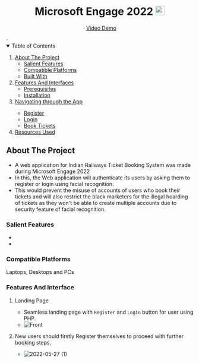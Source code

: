 <h1 align="center">Microsoft Engage 2022
  <img src="https://upload.wikimedia.org/wikipedia/commons/thumb/4/44/Microsoft_logo.svg/480px-Microsoft_logo.svg.png" alt="Logo" width="25" height="25">
</h1>

<p align="center">
  
  <p align="center">   ·
 <a target="_blank" href="#">Video Demo</a>
</p>
    ·
<!-- TABLE OF CONTENTS -->
<details open="open">
  <summary>Table of Contents</summary>
  <ol>
    <li>
      <a href="#about-the-project">About The Project</a>
      <ul>
        <li><a href="#salient-features">Salient Features</a></li>
        <li><a href="#compatible-platforms">Compatible Platforms</a></li>
        <li><a href="#built-with">Built With</a></li>
      </ul>
    </li>
    <li>
      <a href="#Features and Interfaces">Features And Interfaces</a>
      <ul>
        <li><a href="#prerequisites">Prerequisites</a></li>
        <li><a href="#installation">Installation</a></li>
      </ul>
    </li>
    <li><a href="#navigating-through-the-app">Navigating through the App</a></li><ul>
        <li><a href="#Register">Register</a></li>
        <li><a href="#Login">Login</a></li>
        <li><a href="#Book Tickets">Book Tickets</a></li>
      </ul>
    <li><a href="#resources-used">Resources Used</a></li>
  </ol>
</details>

  <!-- ABOUT THE PROJECT -->

## About The Project
* A web application for Indian Railways Ticket Booking System was made during Microsoft Engage 2022
* In this, the Web application will authenticate its users by asking them to register or login using facial recognition.  
* This would prevent the misuse of accounts of users who book their tickets and will also restrict the black marketers for the illegal 
  hoarding of tickets as they won't be able to create multiple accounts due to security feature of facial recognition. 
  

### Salient Features
* 
* 

### Compatible Platforms
Laptops, Desktops and PCs

### Features And Interface

1. Landing Page 
   - Seamless landing page with `Register` and `Login` button for user using PHP.
   - ![Front](https://user-images.githubusercontent.com/106253763/170714568-b5af49c0-8608-48d9-8fc9-ff4ef4d687c8.png)

2.  New users should firstly Register themselves to proceed with further booking steps.
    -  ![2022-05-27 (1)](https://user-images.githubusercontent.com/106253763/170716458-7151642e-1709-466f-bd1f-7d563d69df26.png)

